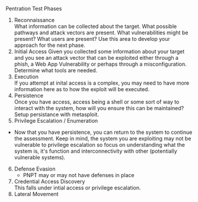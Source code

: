 Pentration Test Phases

1. Reconnaissance	
What information can be collected about the target. What possible pathways and attack vectors are present. What vulnerabilities might be present? What users are present? Use this area to develop your approach for the next phase. 
2. Initial Access
Given you collected some information about your target and you see an attack vector that can be exploited either through a phish, a Web App Vulnerability or perhaps through a misconfiguration. Determine what tools are needed. 
3. Execution	
If you attempt at inital access is a complex, you may need to have more information here as to how the exploit will be executed. 
4. Persistence	
Once you have access, access being a shell or some sort of way to interact with the system, how will you ensure this can be maintained? Setup persistance with metasploit. 
5. Privilege Escalation / Enumeration
- Now that you have persistence, you can return to the system to continue the assessment. Keep in mind, the system you are exploiting may not be vulnerable to privilege escalation so focus on understanding what the system is, it's function and interconnectivity with other (potentially vulnerable systems).
6. Defense Evasion
   - PNPT may or may not have defenses in place
8. Credential Access Discovery	
This falls under intial access or privilege escalation. 
9. Lateral Movement

